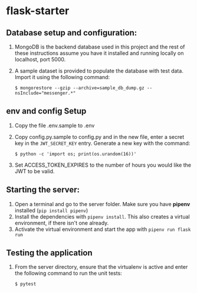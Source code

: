 # flask-starter

## Database setup and configuration:

1. MongoDB is the backend database used in this project and the rest of these
   instructions assume you have it installed and running locally on localhost,
   port 5000.
2. A sample dataset is provided to populate the database with test data. Import
   it using the following command:

   ```
   $ mongorestore --gzip --archive=sample_db_dump.gz --nsInclude="messenger.*"
   ```

## env and config Setup

1. Copy the file .env.sample to .env

2. Copy config.py.sample to config.py and in the new file, enter a secret key in
   the `JWT_SECRET_KEY` entry. Generate a new key with the command:

   ```
   $ python -c 'import os; print(os.urandom(16))'
   ```
3. Set ACCESS_TOKEN_EXPIRES to the number of hours you would like the JWT to be
   valid.

## Starting the server:

1. Open a terminal and go to the server folder. Make sure you have **pipenv**
   installed (`pip install pipenv`)
2. Install the dependencies with `pipenv install`. This also creates a virtual
   environment, if there isn't one already.
3. Activate the virtual environment and start the app with `pipenv run flask run`

## Testing the application

1. From the server directory, ensure that the virtualenv is active and enter the
   following command to run the unit tests:

   ```
   $ pytest
   ```
